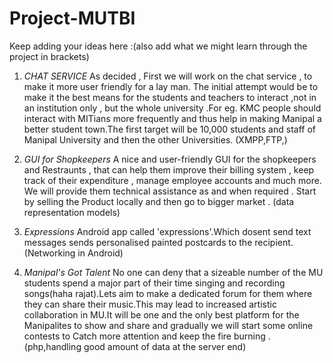 Project-MUTBI
=============
Keep adding your ideas here :(also add what we might learn through the project in brackets)


1. *CHAT SERVICE*
   As decided , First we will work on the chat service , to make it more user friendly for a lay man. 
   The initial attempt would be to make it the best means for the students and teachers to interact ,not
   in an institution only , but the whole university .For eg. KMC people should interact with MITians 
   more frequently and thus help in making Manipal a better student town.The first target will be 10,000 
   students and staff of Manipal University and then the other Universities.
   (XMPP,FTP,)


2. *GUI for Shopkeepers*
    A nice and user-friendly GUI for the shopkeepers and Restraunts , that can help them improve 
    their billing system , keep track of their expenditure , manage employee accounts and much 
    more. We will provide them technical assistance as and when required . Start by selling the 
    Product locally and then go to bigger market .
   (data representation models)

3. *Expressions*
   Android app called 'expressions'.Which dosent send text messages sends personalised painted 
   postcards to the recipient.
   (Networking in Android)

4. *Manipal's Got Talent*
   No one can deny that a sizeable number of the MU students spend a major part of their time singing
   and recording songs(haha rajat).Lets aim to make a dedicated forum for them where they can share 
   their music.This may lead to increased artistic collaboration in MU.It will be one and the only 
   best platform for the Manipalites to show and share and gradually we will start some online contests
   to Catch more attention and keep the fire burning . 
   (php,handling good amount of data at the server end)


